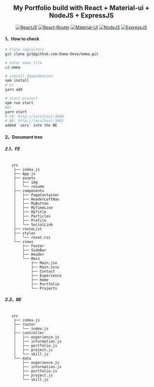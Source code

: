 <h2 align="center">My Portfolio build with React + Material-ui + NodeJS + ExpressJS</h2>

<div align="center">

[![ReactJS](https://img.shields.io/badge/react-v17.0.1-%2361dafb)](https://reactjs.org/)
[![React-Router](https://img.shields.io/badge/react--router-v5.2.0-2361dafb)](https://reacttraining.com/react-router/)
[![Material-UI](https://img.shields.io/badge/%40material--ui-v4.11.2-%2361dafb)](https://mui.com/)
[![NodeJS](https://img.shields.io/badge/%40NodeJS-v4.11.2-%brightgreen)](https://nodejs.org/en/docs/)
[![ExpressJS](https://img.shields.io/badge/%40ExpressJS-v4.16.1-%brightgreen)](https://expressjs.com/)

</div>

#### 1、How to check

```bash
# Clone repository
git clone git@github.com:Emma-Deve/emma.git

# enter emma file
cd emma

# install dependencies
npm install
# or
yarn add

# start project
npm run start
#or
yarn start
# FE: http://localhost:3000
# BE: http://localhost:3002
added `cors` into the BE

```

#### 2、Document tree

##### 2.1、FE

```shell

   src
    ├── index.js
    ├── App.js
    ├── assets
    │   ├── img
    │   └── resume
    ├── components
    │   ├── PageContainer
    │   ├── HeaderLeftNav
    │   ├── MyButton
    │   ├── MyTimeLine
    │   ├── MyTitle
    │   ├── Particles
    │   ├── Profile
    │   └── SocialLink
    ├── routeList
    ├── styles
    │   └── reset.css
    └── views
        ├── Footer
        ├── SideBar
        ├── Header
        └── Main
            ├── Main.jsx
            ├── Main.scss
            ├── Contact
            ├── Experience
            ├── Home
            ├── Portfolio
            └── Projects

```

##### 2.2、BE

```shell

   src
    ├── index.js
    ├── router
    │   └── index.js
    ├── controller
    │   ├── experience.js
    │   ├── information.js
    │   ├── portfolio.js
    │   ├── project.js
    │   └── skill.js
    └── data
        ├── experience.js
        ├── information.js
        ├── portfolio.js
        ├── project.js
        └── skill.js

```
